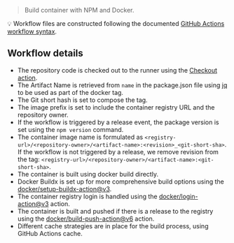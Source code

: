 > Build container with NPM and Docker.

:bulb: Workflow files are constructed following the documented [GitHub Actions workflow syntax][workflowsyntax].

## Workflow details

- The repository code is checked out to the runner using the [Checkout action][checkout].
- The Artifact Name is retrieved from `name` in the package.json file using [jq][jq] to be used as part of the docker tag.
- The Git short hash is set to compose the tag.
- The image prefix is set to include the container registry URL and the repository owner.
- If the workflow is triggered by a release event, the package version is set using the `npm version` command.
- The container image name is formulated as `<registry-url>/<repository-owner>/<artifact-name>:<revision>_<git-short-sha>`. If the workflow is not triggered by a release, we remove revision from the tag: `<registry-url>/<repository-owner>/<artifact-name>:<git-short-sha>`.
- The container is built using docker build directly.
- Docker Buildx is set up for more comprehensive build options using the [docker/setup-buildx-action@v3][dockerbuildx].
- The container registry login is handled using the [docker/login-action@v3][dockerlogin] action.
- The container is built and pushed if there is a release to the registry using the [docker/build-push-action@v6][dockerbuildpush] action.
- Different cache strategies are in place for the build process, using GitHub Actions cache.

[checkout]: https://github.com/marketplace/actions/checkout
[jq]: https://jqlang.github.io/jq/
[distribution]: https://github.com/actions/setup-java#supported-distributions
[version]: https://github.com/actions/setup-java#supported-version-syntax
[workflowsyntax]: https://docs.github.com/enterprise-server@latest/actions/using-workflows/workflow-syntax-for-github-actions
[docker]: https://docs.docker.com/build/
[dockerlogin]: https://github.com/docker/login-action
[dockerbuildpush]: https://github.com/docker/build-push-action
[dockerbuildx]: https://github.com/docker/setup-buildx-action